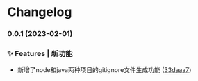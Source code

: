# Changelog

### 0.0.1 (2023-02-01)


### ✨ Features | 新功能

* 新增了node和java两种项目的gitignore文件生成功能 ([33daaa7](https://github.com/loclink/gig-cli/commit/33daaa78f7ffc57898a8dafa61e7c7bdec751410))